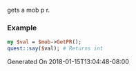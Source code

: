 gets a mob p r.
### Example

```perl
my $val = $mob->GetPR();
quest::say($val); # Returns int
```


Generated On 2018-01-15T13:04:48-08:00